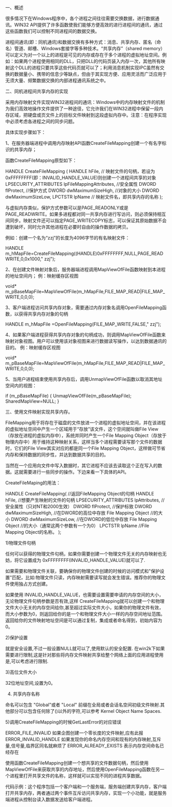 一、概述

很多情况下在Windows程序中，各个进程之间往往需要交换数据，进行数据通讯。WIN32 API提供了许多函数使我们能够方便高效的进行进程间的通讯，通过这些函数我们可以控制不同进程间的数据交换。

进程间通讯(即：同机通讯)和数据交换有多种方式：消息、共享内存、匿名（命名）管道、邮槽、Windows套接字等多种技术。“共享内存”（shared memory）可以定义为对一个以上的进程是可见的内存或存在于多个进程的虚拟地址空间。例如：如果两个进程使用相同的DLL，只把DLL的代码页装入内存一次，其他所有映射这个DLL的进程只要共享这些代码页就可以了；利用消息机制实现IPC虽然有交换的数据量小、携带的信息少等缺点，但由于其实现方便、应用灵活而广泛应用于无须大量、频繁数据交换的内部进程通讯系统之中。

二、同机进程间共享内存的实现

采用内存映射文件实现WIN32进程间的通讯：Windows中的内存映射文件的机制为我们高效地操作文件提供了一种途径，它允许我们在WIN32进程中保留一段内存区域，把硬盘或页文件上的目标文件映射到这段虚拟内存中。注意：在程序实现中必须考虑各进程之间的同步问题。

具体实现步骤如下：

1、在服务器端进程中调用内存映射API函数CreateFileMapping创建一个有名字标识的共享内存；

函数CreateFileMapping原型如下：

HANDLE CreateFileMapping (
HANDLE hFile, // 映射文件的句柄，若设为0xFFFFFFFF(即：INVALID_HANDLE_VALUE)则创建一个进程间共享的对象
LPSECURITY_ATTRIBUTES lpFileMappingAttributes, //安全属性
DWORD flProtect, //保护方式
DWORD dwMaximumSizeHigh, //对象的大小
DWORD dwMaximumSizeLow, 
LPCTSTR lpName // 映射文件名，即共享内存的名称
);

与虚拟内存类似，保护方式参数可以是PAGE_READONLY或是PAGE_READWRITE。如果多进程都对同一共享内存进行写访问，则必须保持相互间同步。映射文件还可以指定PAGE_WRITECOPY标志，可以保证其原始数据不会遭到破坏，同时允许其他进程在必要时自由的操作数据的拷贝。

例如：创建一个名为“zzj”的长度为4096字节的有名映射文件：

HANDLE m_hMapFile=CreateFileMapping((HANDLE)0xFFFFFFFF,NULL,PAGE_READWRITE,0,0x1000," zzj");

2、在创建文件映射对象后，服务器端进程调用MapViewOfFile函数映射到本进程的地址空间内；
例：映射缓存区视图

void* m_pBaseMapFile=MapViewOfFile(m_hMapFile,FILE_MAP_READ|FILE_MAP_WRITE,0,0,0);

3、客户端进程访问共享内存对象，需要通过内存对象名调用OpenFileMapping函数，以获得共享内存对象的句柄

HANDLE m_hMapFile =OpenFileMapping(FILE_MAP_WRITE,FALSE," zzj"); 

4、如果客户端进程获得共享内存对象的句柄成功，则调用MapViewOfFile函数来映射对象视图。用户可以使用该对象视图来进行数据读写操作，以达到数据通讯的目的。
例：映射缓存区视图

void* m_pBaseMapFile=MapViewOfFile(m_hMapFile,FILE_MAP_READ|FILE_MAP_WRITE,0,0,0);

5、当用户进程结束使用共享内存后，调用UnmapViewOfFile函数以取消其地址空间内的视图：

if (m_pBaseMapFile) 
{ 
  UnmapViewOfFile(m_pBaseMapFile); 
  SharedMapView=NULL; 
}

三、使用文件映射实现共享内存。

FileMapping用于将存在于磁盘的文件放进一个进程的虚拟地址空间，并在该进程的虚拟地址空间中产生一个区域用于“存放”该文件，这个空间就叫做File View（存放在进程的虚拟内存中），系统并同时产生一个File Mapping Object（存放于物理内存中）用于维持这种映射关系，这样当多个进程需要读写那个文件的数据时，它们的File View其实对应的都是同一个File Mapping Object，这样做可节省内存和保持数据的同步性，并达到数据共享的目的。

当然在一个应用向文件中写入数据时，其它进程不应该去读取这个正在写入的数据。这就需要进行一些同步的操作。下边来看一下具体的API。

CreateFileMaping的用法：

HANDLE CreateFileMapping( //返回FileMapping Object的句柄
HANDLE hFile, //想要产生映射的文件的句柄
LPSECURITY_ATTRIBUTES lpAttributes, //安全属性（只对NT和2000生效）
DWORD flProtect, //保护标致
DWORD dwMaximumSizeHigh, //在DWORD的高位中存放
File Mapping Object //的大小
DWORD dwMaximumSizeLow, //在DWORD的低位中存放
File Mapping Object //的大小（通常这两个参数有一个为0）
LPCTSTR lpName //File Mapping Object的名称。
);

1)物理文件句柄

任何可以获得的物理文件句柄，如果你需要创建一个物理文件无关的内存映射也无妨，将它设置成为 0xFFFFFFFF(INVALID_HANDLE_VALUE)就可以了.

如果需要和物理文件关联，要确保你的物理文件创建的时候的访问模式和"保护设置"匹配，比如:物理文件只读，内存映射需要读写就会发生错误。推荐你的物理文件使用独占方式创建。

如果使用 INVALID_HANDLE_VALUE，也需要设置需要申请的内存空间的大小，无论物理文件句柄参数是否有效,这样 CreateFileMapping就可以创建一个和物理文件大小无关的内存空间给你,甚至超过实际文件大小，如果你的物理文件有效，而大小参数为0，则返回给你的是一个和物理文件大小一样的内存空间地址范围。返回给你的文件映射地址空间是可以通过复制，集成或者命名得到，初始内容为0。

2)保护设置

就是安全设置,不过一般设置NULL就可以了,使用默认的安全配置. 在win2k下如果需要进行限制,这是针对那些将内存文件映射共享给整个网络上面的应用进程使用是,可以考虑进行限制.

3)高位文件大小

32位地址空间,设置为0。

4) 共享内存名称

命名可以包含 "Global"或者 "Local" 前缀在全局或者会话名空间初级文件映射.其他部分可以包含任何除了()以外的字符,可以参考 Kernel Object Name Spaces.

5)调用CreateFileMapping的时候GetLastError的对应错误

ERROR_FILE_INVALID 如果企图创建一个零长度的文件映射,应有此报
ERROR_INVALID_HANDLE 如果发现你的命名内存空间和现有的内存映射,互斥量,信号量,临界区同名就麻烦了
ERROR_ALREADY_EXISTS 表示内存空间命名已经存在

使用函数CreateFileMapping创建一个想共享的文件数据句柄，然后使用MapViewOfFile来获取共享的内存地址，然后使用OpenFileMapping函数在另一个进程里打开共享文件的名称，这样就可以实现不同的进程共享数据。

代码示例：这个程序包括一个客户端和一个服务端，服务端创建共享内存，客户端打开共享内存，两者通过两个事件互斥访问共享内存，实现一个小功能，就是服务端进程从控制台读入数据发送给客户端进程。
